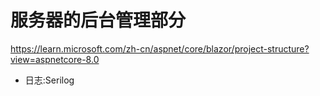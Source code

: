 # 服务器的后台管理部分

https://learn.microsoft.com/zh-cn/aspnet/core/blazor/project-structure?view=aspnetcore-8.0

- 日志:Serilog